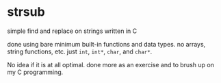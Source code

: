 # strsub
simple find and replace on strings written in C

done using bare minimum built-in functions and data types. no arrays, string functions, etc.
just `int`, `int*`, `char`, and `char*`.

No idea if it is at all optimal. done more as an exercise and to brush up on my C programming.

